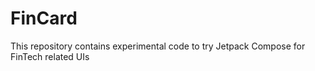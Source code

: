 # FinCard
This repository contains experimental code to try Jetpack Compose for FinTech related UIs
